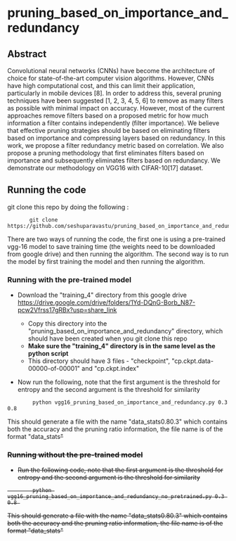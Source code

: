 # pruning_based_on_importance_and_redundancy

## Abstract
Convolutional neural networks (CNNs) have become the architecture of choice for state-of-the-art computer vision algorithms. However, CNNs have high computational cost, and this can limit their application, particularly in mobile devices [8]. In order to address this, several pruning techniques have been suggested [1, 2, 3, 4, 5, 6] to remove as many filters as possible with minimal impact on accuracy. However, most of the current approaches remove filters based on a proposed metric for how much information a filter contains independently (filter importance). We believe that effective pruning strategies should be based on eliminating filters based on importance and compressing layers based on redundancy. In this work, we propose a filter redundancy metric based on correlation. We also propose a pruning methodology that first eliminates filters based on importance and subsequently eliminates filters based on redundancy. We demonstrate our methodology on VGG16 with CIFAR-10[17] dataset. 

## Running the code


git clone this repo by doing the following : 


```
       git clone https://github.com/seshuparavastu/pruning_based_on_importance_and_redundancy.git
```


There are two ways of running the code, the first one is using a pre-trained vgg-16 model to save training time (the weights need to be downloaded from google drive) and then running the algorithm. The second way is to run the model by first training the model and then running the algorithm.
 
### Running with the pre-trained model 

* Download the "training_4" directory from this google drive https://drive.google.com/drive/folders/1Yd-DQnG-Borb_N87-pcw2Vfrss17gRBx?usp=share_link 
  * Copy this directory into the "pruning_based_on_importance_and_redundancy" directory, which should have been created when you git clone this repo
  * **Make sure the "training_4" directory is in the same level as the python script**
  * This directory should have 3 files - "checkpoint", "cp.ckpt.data-00000-of-00001" and "cp.ckpt.index"

* Now run the following, note that the first argument is the threshold for entropy and the second argument is the threshold for similarity

```
        python vgg16_pruning_based_on_importance_and_redundancy.py 0.3 0.8 
```
This should generate a file with the name "data_stats0.80.3" which contains both the accuracy and the pruning ratio information, the file name is of the format "data_stats<S><E>"
 
### Running without the pre-trained model  
* Run the following code, note that the first argument is the threshold for entropy and the second argument is the threshold for similarity

```
        python vgg16_pruning_based_on_importance_and_redundancy_no_pretrained.py 0.3 0.8 
```

This should generate a file with the name "data_stats0.80.3" which contains both the accuracy and the pruning ratio information, the file name is of the format "data_stats<S><E>"

 
